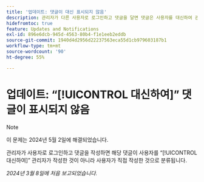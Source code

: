```yaml
---
title: '업데이트: 댓글이 대신 표시되지 않음'
description: 관리자가 다른 사용자로 로그인하고 댓글을 달면 댓글은 사용자를 대신하여 관리자에게 귀속되는 대신 해당 사용자에게 귀속됩니다.
hidefromtoc: true
feature: Updates and Notifications
exl-id: 896e6dcb-945d-4563-80b4-f1e1eeb2eddb
source-git-commit: 1940d4d2956d22237563eca55d1cb979603187b1
workflow-type: tm+mt
source-wordcount: '90'
ht-degree: 55%

---
```


# 업데이트: “[!UICONTROL 대신하여]” 댓글이 표시되지 않음

>[!NOTE]
>
>이 문제는 2024년 5월 2일에 해결되었습니다.

관리자가 사용자로 로그인하고 댓글을 작성하면 해당 댓글이 사용자를 “[!UICONTROL 대신하여]” 관리자가 작성한 것이 아니라 사용자가 직접 작성한 것으로 분류됩니다.

_2024년 3월 8일에 처음 보고되었습니다._

<!--CHECK ME - NO VIEWS APR-JUN 2025-->
